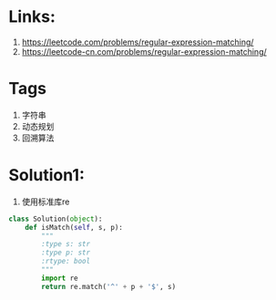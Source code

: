 # Links:
1. https://leetcode.com/problems/regular-expression-matching/
2. https://leetcode-cn.com/problems/regular-expression-matching/

# Tags
1. 字符串
2. 动态规划
3. 回溯算法

# Solution1:
1. 使用标准库re
```python
class Solution(object):
    def isMatch(self, s, p):
        """
        :type s: str
        :type p: str
        :rtype: bool
        """
        import re
        return re.match('^' + p + '$', s)

```